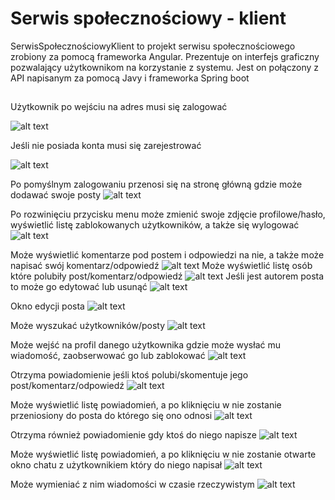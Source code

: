 # Serwis społecznościowy - klient

SerwisSpołecznościowyKlient to projekt serwisu społecznościowego zrobiony za pomocą frameworka Angular. Prezentuje on interfejs graficzny pozwalający użytkownikom 
na korzystanie z systemu. Jest on połączony z API napisanym za pomocą Javy i frameworka Spring boot

## 

Użytkownik po wejściu na adres musi się zalogować

![alt text](Images/login.png)

Jeśli nie posiada konta musi się zarejestrować

![alt text](Images/register.png)

Po pomyślnym zalogowaniu przenosi się na stronę główną gdzie może dodawać swoje posty
![alt text](Images/strona.png)

Po rozwinięciu przycisku menu może zmienić swoje zdjęcie profilowe/hasło, wyświetlić listę zablokowanych użytkowników, a także się wylogować
![alt text](Images/ustawienia.png)

Może wyświetlić komentarze pod postem i odpowiedzi na nie, a także może napisać swój komentarz/odpowiedź
![alt text](Images/komentarze.png)
Może wyświetlić listę osób które polubiły post/komentarz/odpowiedź
![alt text](Images/reakcje.png)
Jeśli jest autorem posta to może go edytować lub usunąć
![alt text](Images/menu.png)

Okno edycji posta
![alt text](Images/edycja.png)

Może wyszukać użytkowników/posty
![alt text](Images/szukaj.png)

Może wejść na profil danego użytkownika gdzie może wysłać mu wiadomość, zaobserwować go lub zablokować
![alt text](Images/profil.png)

Otrzyma powiadomienie jeśli ktoś polubi/skomentuje jego post/komentarz/odpowiedź
![alt text](Images/powiadomienie.png)

Może wyświetlić listę powiadomień, a po kliknięciu w nie zostanie przeniosiony do posta do którego się ono odnosi
![alt text](Images/powiadomienie2.png)

Otrzyma również powiadomienie gdy ktoś do niego napisze
![alt text](Images/chat.png)

Może wyświetlić listę powiadomień, a po kliknięciu w nie zostanie otwarte okno chatu z użytkownikiem który do niego napisał
![alt text](Images/chat2.png)

Może wymieniać z nim wiadomości w czasie rzeczywistym
![alt text](Images/chat3.png)





